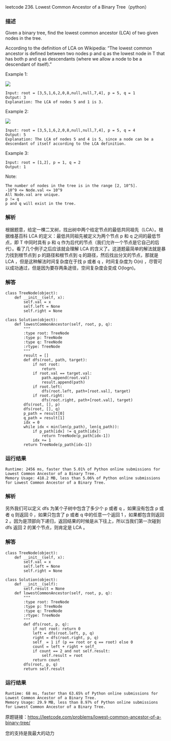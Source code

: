 leetcode  236. Lowest Common Ancestor of a Binary Tree（python）

### 描述

Given a binary tree, find the lowest common ancestor (LCA) of two given nodes in the tree.

According to the definition of LCA on Wikipedia: “The lowest common ancestor is defined between two nodes p and q as the lowest node in T that has both p and q as descendants (where we allow a node to be a descendant of itself).”


Example 1:

![](https://assets.leetcode.com/uploads/2018/12/14/binarytree.png)

	Input: root = [3,5,1,6,2,0,8,null,null,7,4], p = 5, q = 1
	Output: 3
	Explanation: The LCA of nodes 5 and 1 is 3.

Example 2:

![](https://assets.leetcode.com/uploads/2018/12/14/binarytree.png)

	Input: root = [3,5,1,6,2,0,8,null,null,7,4], p = 5, q = 4
	Output: 5
	Explanation: The LCA of nodes 5 and 4 is 5, since a node can be a descendant of itself according to the LCA definition.

Example 3:

	Input: root = [1,2], p = 1, q = 2
	Output: 1


Note:

	The number of nodes in the tree is in the range [2, 10^5].
	-10^9 <= Node.val <= 10^9
	All Node.val are unique.
	p != q
	p and q will exist in the tree.


### 解析

根据题意，给定一棵二叉树，找出树中两个给定节点的最低共同祖先（LCA）。根据维基百科 LCA 的定义：最低共同祖先被定义为两个节点 p 和 q 之间的最低节点，即 T 中同时具有 p 和 q 作为后代的节点（我们允许一个节点是它自己的后代）。看了几个例子之后应该就会理解 LCA 的含义了。这道题最简单的解法就是暴力找到根节点到 p 的路径和根节点到 q 的路径，然后找出分叉的节点，那就是 LCA ，但是这种解法时间复杂度在于找 p 或者 q ，时间复杂度为 O(n) ，尽管可以成功通过，但是因为要存两条途径，空间复杂度会变成  O(logn)。

### 解答
				

	class TreeNode(object):
	    def __init__(self, x):
	        self.val = x
	        self.left = None
	        self.right = None
	
	class Solution(object):
	    def lowestCommonAncestor(self, root, p, q):
	        """
	        :type root: TreeNode
	        :type p: TreeNode
	        :type q: TreeNode
	        :rtype: TreeNode
	        """
	        result = []
	        def dfs(root, path, target):
	            if not root:
	                return 
	            if root.val == target.val:
	                path.append(root.val)
	                result.append(path)
	            if root.left:
	                dfs(root.left, path+[root.val], target)
	            if root.right:
	                dfs(root.right, path+[root.val], target)
	        dfs(root, [], p)
	        dfs(root, [], q)
	        p_path = result[0]
	        q_path = result[1]
	        idx = 0
	        while idx < min(len(p_path), len(q_path)):
	            if p_path[idx] != q_path[idx]:
	                return TreeNode(p_path[idx-1])
	            idx += 1
	        return TreeNode(p_path[idx-1])
            	      
			
### 运行结果

	Runtime: 2456 ms, faster than 5.01% of Python online submissions for Lowest Common Ancestor of a Binary Tree.
	Memory Usage: 418.2 MB, less than 5.06% of Python online submissions for Lowest Common Ancestor of a Binary Tree.


### 解析

另外我们可以定义 dfs 为某个子树中包含了多少个 p 或者 q ，如果没有包含 p 或者 q 则返回 0 ，如果只包含了 p 或者 q 中的任意一个返回 1 ，如果都包含则返回 2 。因为是顶部向下递归，返回结果的时候是从下往上，所以当我们第一次碰到 dfs 返回 2 的某个节点，则肯定是 LCA 。


### 解答
				
	class TreeNode(object):
	    def __init__(self, x):
	        self.val = x
	        self.left = None
	        self.right = None
	
	class Solution(object):
	    def __init__(self):
	        self.result = None
	    def lowestCommonAncestor(self, root, p, q):
	        """
	        :type root: TreeNode
	        :type p: TreeNode
	        :type q: TreeNode
	        :rtype: TreeNode
	        """
	        def dfs(root, p, q):
	            if not root: return 0
	            left = dfs(root.left, p, q)
	            right = dfs(root.right, p, q)
	            self_ = 1 if (p == root or q == root) else 0
	            count = left + right + self_
	            if count == 2 and not self.result:
	                self.result = root
	            return count
	        dfs(root, p, q)
	        return self.result
            	      
			
### 运行结果

	Runtime: 68 ms, faster than 63.65% of Python online submissions for Lowest Common Ancestor of a Binary Tree.
	Memory Usage: 29.9 MB, less than 8.97% of Python online submissions for Lowest Common Ancestor of a Binary Tree.
	
原题链接：https://leetcode.com/problems/lowest-common-ancestor-of-a-binary-tree/



您的支持是我最大的动力
